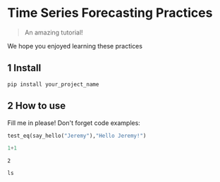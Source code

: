 # Time Series Forecasting Practices
> An amazing tutorial!


We hope you enjoyed learning these practices

## 1 Install

`pip install your_project_name`

##  2 How to use

Fill me in please! Don't forget code examples:

```python
test_eq(say_hello("Jeremy"),"Hello Jeremy!")
```

```python
1+1
```




    2



```python
ls
```
